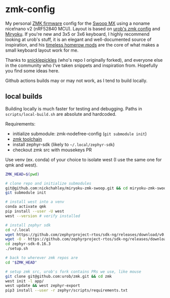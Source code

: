 # zmk-config
My personal [ZMK firmware](https://github.com/zmkfirmware/zmk/) config for the [Swoop MX](https://github.com/jimmerricks/swoop) using a noname nice!nano v2 (nRF52840 MCU). Layout is based on [urob's zmk config](https://github.com/urob/zmk-config) and [Miryoku](https://github.com/manna-harbour/miryoku_zmk). If you're new and 3x5 or 3x6 keyboard, I highly recommend looking at urob's stuff, it is an elegant and well-documented source of inspiration, and his [timeless homerow mods](https://github.com/urob/zmk-config#timeless-homerow-mods) are the core of what makes a small keyboard layout work for me.

Thanks to [snicklepickles](https://github.com/snicklepickles/zmk-config) (who's repo I originally forked), and everyone else in the community who I've taken snippets and inspiration from. Hopefully you find some ideas here.

Github actions builds may or may not work, as I tend to build locally.


## local builds 
Building locally is much faster for testing and debugging. Paths in `scripts/local-build.sh` are absolute and hardcoded.

Requirements:
- initialize submodule: zmk-nodefree-config (`git submodule init`)
- [zmk toolchain](https://zmk.dev/docs/development/setup)
- install zephyr-sdk (likely to `~/.local/zephyr-sdk`)
- checkout zmk src with mousekeys PR

Use venv (ex. conda) of your choice to isolate west (I use the same one for qmk and west).
```bash
ZMK_HEAD=$(pwd)

# clone repo and initialize submodules
git@github.com:nickchahley/miryoku-zmk-swoop.git && cd miryoku-zmk-swoop
git submodule init

# install west into a venv
conda activate qmk
pip install --user -U west
west --version # verify installed

# install zephyr sdk
cd ~/.local
wget https://github.com/zephyrproject-rtos/sdk-ng/releases/download/v0.16.3/zephyr-sdk-0.16.3_linux-x86_64.tar.xz
wget -O - https://github.com/zephyrproject-rtos/sdk-ng/releases/download/v0.16.3/sha256.sum | shasum --check --ignore-missing
cd zephyr-sdk-0.16.3
./setup.sh

# back to wherever zmk repos are
cd "$ZMK_HEAD"

# setup zmk src, urob's fork contains PRs we use, like mouse
git clone git@github.com:urob/zmk.git && cd zmk 
west init -l app/
west update && west zephyr-export
pip3 install --user -r zephyr/scripts/requirements.txt
```

